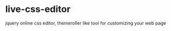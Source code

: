 live-css-editor
===============

jquery online css editor, themeroller like tool for customizing your web page